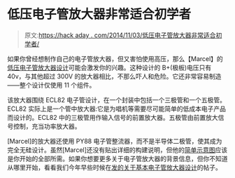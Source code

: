# 低压电子管放大器非常适合初学者

> 原文:[https://hack aday . com/2014/11/03/低压电子管放大器非常适合初学者/](https://hackaday.com/2014/11/03/low-voltage-tube-amp-is-great-for-beginners/)

如果你曾经想制作自己的电子管放大器，但又害怕使用高压，那么【Marcel】的[低压电子管放大器设计](http://hackaday.io/project/3297-low-voltage-all-tube-amplifier)可能会激发你的兴趣。这种设计的 B+(极板)电压只有 40v，与其他超过 300V 的放大器相比，不那么吓人和危险。它还非常容易制造——整个设计仅使用 11 个组件。

该放大器围绕 ECL82 电子管设计，在一个封装中包括一个三极管和一个五极管。ECL82 实际上是一个管中放大器:它是为唱机等需要尽可能简单的低成本电子产品而设计的。ECL82 中的三极管用作输入信号的前置放大器。五极管由前置放大信号控制，充当功率放大器。

[Marcel]的放大器还使用 PY88 电子管整流器，而不是半导体二极管，使其成为完全无硅设计。虽然[Marcel]还没有贴出详细的构建说明，但他的[简单示意图](https://static.hackaday.io/images/4949751414932586198.jpg)应该是你开始的全部所需。如果你想要更多关于电子管放大器的背景信息，但你不知道从哪里开始，看看我们今年早些时候在[发的关于基本电子管放大器设计](http://hackaday.com/2014/06/04/keep-those-filaments-lit-design-your-own-vacuum-tube-audio-equipment/)的帖子。